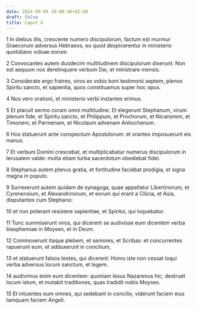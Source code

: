 ```yaml
---
date: 2024-09-06 20:00:46+02:00
draft: false
title: Caput 6
---
```





1 In diebus illis, crescente numero discipulorum, factum est murmur Graecorum adversus Hebraeos, eo quod despicerentur in ministerio quotidiano viduae eorum.

2 Convocantes autem duodecim multitudinem discipulorum dixerunt: Non est aequum nos derelinquere verbum Dei, et ministrare mensis.

3 Considerate ergo fratres, viros ex vobis boni testimonii septem, plenos Spiritu sancto, et sapientia, quos constituamus super hoc opus.

4 Nos vero orationi, et ministerio verbi instantes erimus.

5 Et placuit sermo coram omni multitudine. Et elegerunt Stephanum, virum plenum fide, et Spiritu sancto, et Philippum, et Prochorum, et Nicanorem, et Timonem, et Parmenam, et Nicolaum advenam Antiochenum.

6 Hos statuerunt ante conspectum Apostolorum: et orantes imposuerunt eis manus.

7 Et verbum Domini crescebat, et multiplicabatur numerus discipulorum in Ierusalem valde: multa etiam turba sacerdotum obediebat fidei.

8 Stephanus autem plenus gratia, et fortitudine faciebat prodigia, et signa magna in populo.

9 Surrexerunt autem quidam de synagoga, quae appellatur Libertinorum, et Cyrenensium, et Alexandrinorum, et eorum qui erant a Cilicia, et Asia, disputantes cum Stephano:

10 et non poterant resistere sapientiae, et Spiritui, qui loquebatur.

11 Tunc summiserunt viros, qui dicerent se audivisse eum dicentem verba blasphemiae in Moysen, et in Deum.

12 Commoverunt itaque plebem, et seniores, et Scribas: et concurrentes rapuerunt eum, et adduxerunt in concilium,

13 et statuerunt falsos testes, qui dicerent: Homo iste non cessat loqui verba adversus locum sanctum, et legem.

14 audivimus enim eum dicentem: quoniam Iesus Nazarenus hic, destruet locum istum, et mutabit traditiones, quas tradidit nobis Moyses.

15 Et intuentes eum omnes, qui sedebant in concilio, viderunt faciem eius tamquam faciem Angeli.

